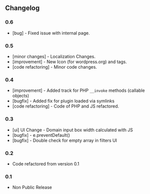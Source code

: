 ## Changelog

### 0.6
* [bug] - Fixed issue with internal page.

### 0.5
* [minor changes] - Localization Changes.
* [improvement] - New Icon (for wordpress.org) and tags.
* [code refactoring] - Minor code changes.

### 0.4
* [improvement] - Added track for PHP `__invoke` methods (callable objects)
* [bugfix] - Added fix for plugin loaded via symlinks
* [code refactoring] - Code of PHP and JS refactored.

### 0.3
* [ui] UI Change - Domain input box width calculated with JS
* [bugfix] - e.preventDefault()
* [bugfix] - Double check for empty array in filters UI

### 0.2
* Code refactored from version 0.1

### 0.1
* Non Public Release
